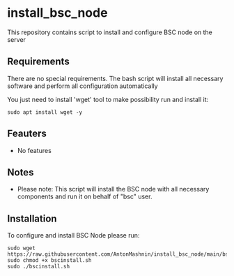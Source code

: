 # install_bsc_node
This repository contains script to install and configure BSC node on the server

## Requirements
There are no special requirements. The bash script will install all necessary software and perform all configuration automatically

You just need to install 'wget' tool to make possibility run and install it:
```
sudo apt install wget -y
```

## Feauters
- No features

## Notes
- Please note: This script will install the BSC node with all necessary components and run it on behalf of "bsc" user.
 
## Installation
To configure and install BSC Node please run:
```
sudo wget https://raw.githubusercontent.com/AntonMashnin/install_bsc_node/main/bscinstall.sh
sudo chmod +x bscinstall.sh
sudo ./bscinstall.sh
```

